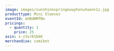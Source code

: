```yaml
---
image: images/sunshinespringeuwyhonu4aann1z.jpg
producttype: Mini Sleeves
eventId: eUBdWMfNo
pricings:
  - quantity: 1
    price: 25
asin: s-z3vrK1bkK
merchandise: comiket
---
```

